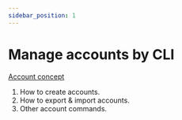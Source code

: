 ```yaml
--- 
sidebar_position: 1
---
```


# Manage accounts by CLI

[Account concept](../../concepts/account)

1. How to create accounts.
2. How to export & import accounts.
3. Other account commands.